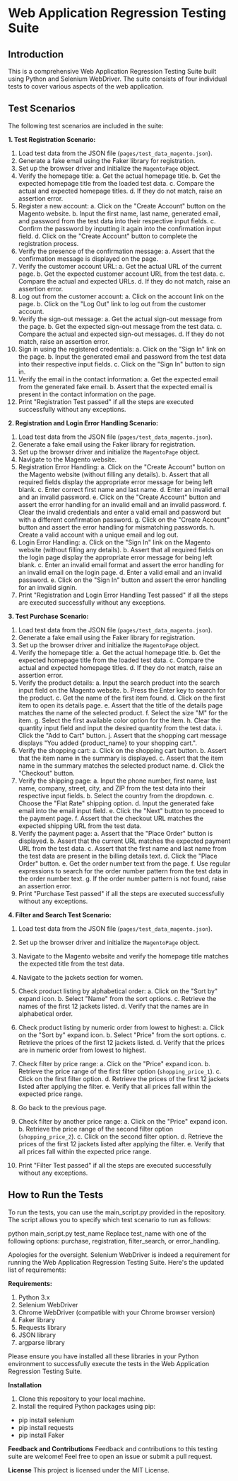 # Web Application Regression Testing Suite

## Introduction
This is a comprehensive Web Application Regression Testing Suite built using Python and Selenium WebDriver. The suite consists of four individual tests to cover various aspects of the web application.

## Test Scenarios
The following test scenarios are included in the suite:

**1. Test Registration Scenario:**

1. Load test data from the JSON file (`pages/test_data_magento.json`).
2. Generate a fake email using the Faker library for registration.
3. Set up the browser driver and initialize the `MagentoPage` object.
4. Verify the homepage title:
   a. Get the actual homepage title.
   b. Get the expected homepage title from the loaded test data.
   c. Compare the actual and expected homepage titles.
   d. If they do not match, raise an assertion error.
5. Register a new account:
   a. Click on the "Create Account" button on the Magento website.
   b. Input the first name, last name, generated email, and password from the test data into their respective input fields.
   c. Confirm the password by inputting it again into the confirmation input field.
   d. Click on the "Create Account" button to complete the registration process.
6. Verify the presence of the confirmation message:
   a. Assert that the confirmation message is displayed on the page.
7. Verify the customer account URL:
   a. Get the actual URL of the current page.
   b. Get the expected customer account URL from the test data.
   c. Compare the actual and expected URLs.
   d. If they do not match, raise an assertion error.
8. Log out from the customer account:
   a. Click on the account link on the page.
   b. Click on the "Log Out" link to log out from the customer account.
9. Verify the sign-out message:
   a. Get the actual sign-out message from the page.
   b. Get the expected sign-out message from the test data.
   c. Compare the actual and expected sign-out messages.
   d. If they do not match, raise an assertion error.
10. Sign in using the registered credentials:
    a. Click on the "Sign In" link on the page.
    b. Input the generated email and password from the test data into their respective input fields.
    c. Click on the "Sign In" button to sign in.
11. Verify the email in the contact information:
    a. Get the expected email from the generated fake email.
    b. Assert that the expected email is present in the contact information on the page.
12. Print "Registration Test passed" if all the steps are executed successfully without any exceptions.


**2. Registration and Login Error Handling Scenario:**

1. Load test data from the JSON file (`pages/test_data_magento.json`).
2. Generate a fake email using the Faker library for registration.
3. Set up the browser driver and initialize the `MagentoPage` object.
4. Navigate to the Magento website.
5. Registration Error Handling:
   a. Click on the "Create Account" button on the Magento website (without filling any details).
   b. Assert that all required fields display the appropriate error message for being left blank.
   c. Enter correct first name and last name.
   d. Enter an invalid email and an invalid password.
   e. Click on the "Create Account" button and assert the error handling for an invalid email and an invalid password.
   f. Clear the invalid credentials and enter a valid email and password but with a different confirmation password.
   g. Click on the "Create Account" button and assert the error handling for mismatching passwords.
   h. Create a valid account with a unique email and log out.
6. Login Error Handling:
   a. Click on the "Sign In" link on the Magento website (without filling any details).
   b. Assert that all required fields on the login page display the appropriate error message for being left blank.
   c. Enter an invalid email format and assert the error handling for an invalid email on the login page.
   d. Enter a valid email and an invalid password.
   e. Click on the "Sign In" button and assert the error handling for an invalid signin.
7. Print "Registration and Login Error Handling Test passed" if all the steps are executed successfully without any exceptions.


**3. Test Purchase Scenario:**

1. Load test data from the JSON file (`pages/test_data_magento.json`).
2. Generate a fake email using the Faker library for registration.
3. Set up the browser driver and initialize the `MagentoPage` object.
4. Verify the homepage title:
   a. Get the actual homepage title.
   b. Get the expected homepage title from the loaded test data.
   c. Compare the actual and expected homepage titles.
   d. If they do not match, raise an assertion error.
5. Verify the product details:
   a. Input the search product into the search input field on the Magento website.
   b. Press the Enter key to search for the product.
   c. Get the name of the first item found.
   d. Click on the first item to open its details page.
   e. Assert that the title of the details page matches the name of the selected product.
   f. Select the size "M" for the item.
   g. Select the first available color option for the item.
   h. Clear the quantity input field and input the desired quantity from the test data.
   i. Click the "Add to Cart" button.
   j. Assert that the shopping cart message displays "You added {product_name} to your shopping cart.".
6. Verify the shopping cart:
   a. Click on the shopping cart button.
   b. Assert that the item name in the summary is displayed.
   c. Assert that the item name in the summary matches the selected product name.
   d. Click the "Checkout" button.
7. Verify the shipping page:
   a. Input the phone number, first name, last name, company, street, city, and ZIP from the test data into their respective input fields.
   b. Select the country from the dropdown.
   c. Choose the "Flat Rate" shipping option.
   d. Input the generated fake email into the email input field.
   e. Click the "Next" button to proceed to the payment page.
   f. Assert that the checkout URL matches the expected shipping URL from the test data.
8. Verify the payment page:
   a. Assert that the "Place Order" button is displayed.
   b. Assert that the current URL matches the expected payment URL from the test data.
   c. Assert that the first name and last name from the test data are present in the billing details text.
   d. Click the "Place Order" button.
   e. Get the order number text from the page.
   f. Use regular expressions to search for the order number pattern from the test data in the order number text.
   g. If the order number pattern is not found, raise an assertion error.
9. Print "Purchase Test passed" if all the steps are executed successfully without any exceptions.


**4. Filter and Search Test Scenario:**

1. Load test data from the JSON file (`pages/test_data_magento.json`).
2. Set up the browser driver and initialize the `MagentoPage` object.
3. Navigate to the Magento website and verify the homepage title matches the expected title from the test data.
4. Navigate to the jackets section for women.
5. Check product listing by alphabetical order:
   a. Click on the "Sort by" expand icon.
   b. Select "Name" from the sort options.
   c. Retrieve the names of the first 12 jackets listed.
   d. Verify that the names are in alphabetical order.
6. Check product listing by numeric order from lowest to highest:
   a. Click on the "Sort by" expand icon.
   b. Select "Price" from the sort options.
   c. Retrieve the prices of the first 12 jackets listed.
   d. Verify that the prices are in numeric order from lowest to highest.
7. Check filter by price range:
   a. Click on the "Price" expand icon.
   b. Retrieve the price range of the first filter option (`shopping_price_1`).
   c. Click on the first filter option.
   d. Retrieve the prices of the first 12 jackets listed after applying the filter.
   e. Verify that all prices fall within the expected price range.
8. Go back to the previous page.
9. Check filter by another price range:
   a. Click on the "Price" expand icon.
   b. Retrieve the price range of the second filter option (`shopping_price_2`).
   c. Click on the second filter option.
   d. Retrieve the prices of the first 12 jackets listed after applying the filter.
   e. Verify that all prices fall within the expected price range.

10. Print "Filter Test passed" if all the steps are executed successfully without any exceptions.

## How to Run the Tests
To run the tests, you can use the main_script.py provided in the repository. The script allows you to specify which test scenario to run as follows:

python main_script.py test_name
Replace test_name with one of the following options: purchase, registration, filter_search, or error_handling.

Apologies for the oversight. Selenium WebDriver is indeed a requirement for running the Web Application Regression Testing Suite. Here's the updated list of requirements:

**Requirements:**

1. Python 3.x
2. Selenium WebDriver
3. Chrome WebDriver (compatible with your Chrome browser version)
4. Faker library
5. Requests library
6. JSON library
7. argparse library

Please ensure you have installed all these libraries in your Python environment to successfully execute the tests in the Web Application Regression Testing Suite.

**Installation**
1. Clone this repository to your local machine.
2. Install the required Python packages using pip:
- pip install selenium 
- pip install requests
- pip install Faker

**Feedback and Contributions**
Feedback and contributions to this testing suite are welcome! Feel free to open an issue or submit a pull request.

**License**
This project is licensed under the MIT License.
